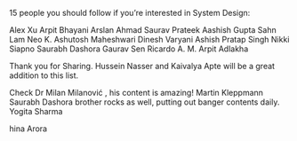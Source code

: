 15 people you should follow if you’re interested in System Design:

Alex Xu
Arpit Bhayani
Arslan Ahmad
Saurav Prateek
Aashish Gupta
Sahn Lam
Neo K.
Ashutosh Maheshwari
Dinesh Varyani
Ashish Pratap Singh 
Nikki Siapno
Saurabh Dashora
Gaurav Sen
Ricardo A. M.
Arpit Adlakha

Thank you for Sharing. Hussein Nasser and Kaivalya Apte will be a great addition to this list.

Check Dr Milan Milanović , his content is amazing!
Martin Kleppmann
Saurabh Dashora brother rocks as well, putting out banger contents daily.
Yogita Sharma




hina Arora
